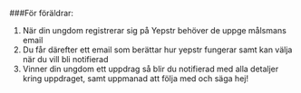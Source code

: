 ###För föräldrar:
1. När din ungdom registrerar sig på Yepstr behöver de uppge målsmans email
2. Du får därefter ett email som berättar hur yepstr fungerar samt kan välja när du vill bli notifierad
3. Vinner din ungdom ett uppdrag så blir du notifierad med alla detaljer kring uppdraget, samt uppmanad att följa med och säga hej!
